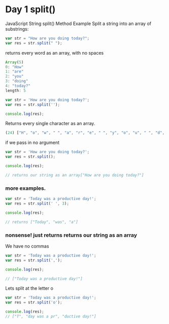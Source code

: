 # Day 1 split()

JavaScript String split() Method
Example
Split a string into an array of substrings:

```js
var str = "How are you doing today?";
var res = str.split(" ");
```
returns every word as an array, with no spaces

```js
Array(5)
0: "How"
1: "are"
2: "you"
3: "doing"
4: "today?"
length: 5

```
```js
var str = 'How are you doing today?';
var res = str.split('');

console.log(res);
```
Returns every single character as an array.

```js
(24) ["H", "o", "w", " ", "a", "r", "e", " ", "y", "o", "u", " ", "d", "o", "i", "n", "g", " ", "t", "o", "d", "a", "y", "?"]
```
if we pass in no argument

```js
var str = 'How are you doing today?';
var res = str.split();

console.log(res);

// returns our string as an array["How are you doing today?"]
```

### more examples.

```js
var str = 'Today was a productive day!';
var res = str.split(' ', 3);

console.log(res);

// returns ["Today", "was", "a"]
```
### nonsense! just returns returns our string as an array
We have no commas
```js
var str = 'Today was a productive day!';
var res = str.split(',');

console.log(res);

// ["Today was a productive day!"]
```
Lets split at the letter o
```js
var str = 'Today was a productive day!';
var res = str.split('o');

console.log(res);
// ["T", "day was a pr", "ductive day!"]
```

```js

```

```js

```

```js

```